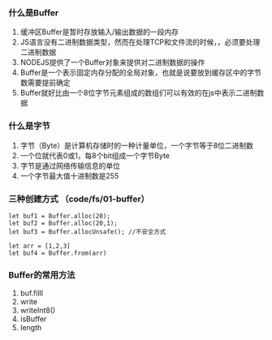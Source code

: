 ### 什么是Buffer
1. 缓冲区Buffer是暂时存放输入/输出数据的一段内存
2. JS语言没有二进制数据类型，然而在处理TCP和文件流的时候，，必须要处理二进制数据
3. NODEJS提供了一个Buffer对象来提供对二进制数据的操作
4. Buffer是一个表示固定内存分配的全局对象，也就是说要放到缓存区中的字节数需要提前确定
5. Buffer就好比由一个8位字节元素组成的数组们可以有效的在js中表示二进制数据

### 什么是字节
1. 字节（Byte）是计算机存储时的一种计量单位，一个字节等于8位二进制数
2. 一个位就代表0或1，每8个bit组成一个字节Byte
3. 字节是通过网络传输信息的单位
4. 一个字节最大值十进制数是255

### 三种创建方式 （code/fs/01-buffer）

```
let buf1 = Buffer.alloc(20);
let buf2 = Buffer.alloc(20,1);
let buf3 = Buffer.allocUnsafe(); //不安全方式

let arr = [1,2,3]
let buf4 = Buffer.from(arr)

```

### Buffer的常用方法
1. buf.filll
2. write
3. writeInt8()
4. isBuffer
5. length
